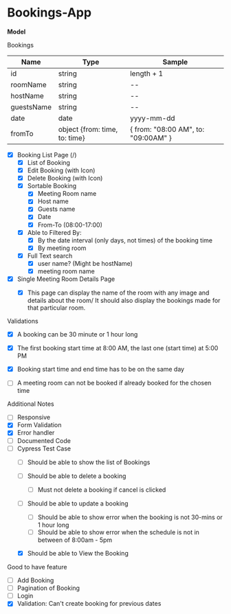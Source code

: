 # Bookings-App

**Model**

Bookings

| Name       | Type                          | Sample                              |
| ---------- | ----------------------------- | ----------------------------------- |
| id         | string                        | length + 1                          |
| roomName   | string                        | --                                  |
| hostName   | string                        | --                                  |
| guestsName | string                        | --                                  |
| date       | date                          | yyyy-mm-dd                          |
| fromTo     | object {from: time, to: time} | { from: "08:00 AM", to: "09:00AM" } |



- [x] Booking List Page (/)
  - [x] List of Booking
  - [x] Edit Booking (with Icon)
  - [x] Delete Booking (with Icon)
  - [x] Sortable Booking
    - [x] Meeting Room name
    - [x] Host name
    - [x] Guests name
    - [x] Date
    - [x] From-To (08:00-17:00)
  - [x] Able to Filtered By:
    - [x] By the date interval (only days, not times) of the booking time
    - [x] By meeting room
  - [x] Full Text search
    - [x] user name? (Might be hostName)
    - [x] meeting room name
- [x] Single Meeting Room Details Page
  - [x] This page can display the name of the room with any image and details about the room/
    It should also display the bookings made for that particular room.



Validations

- [x] A booking can be 30 minute or 1 hour long
- [x] The first booking start time at 8:00 AM, the last one (start time) at 5:00 PM
- [x] Booking start time and end time has to be on the same day
- [ ] A meeting room can not be booked if already booked for the chosen time



Additional Notes

- [ ] Responsive
- [x] Form Validation
- [x] Error handler
- [ ] Documented Code
- [ ] Cypress Test Case
  - [ ] Should be able to show the list of Bookings
  - [ ] Should be able to delete a booking
    - [ ] Must not delete a booking if cancel is clicked
  - [ ] Should be able to update a booking
    - [ ] Should be able to show error when the booking is not 30-mins or 1 hour long
    - [ ] Should be able to show error when the schedule is not in between of 8:00am - 5pm
  - [x] Should be able to View the Booking



Good to have feature

- [ ] Add Booking
- [ ] Pagination of Booking
- [ ] Login
- [x] Validation: Can't create booking for previous dates
